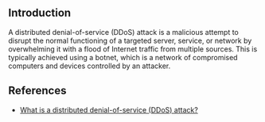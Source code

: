 
## Introduction

A distributed denial-of-service (DDoS) attack is a malicious attempt to disrupt the normal functioning of a targeted server, service, or network by overwhelming it with a flood of Internet traffic from multiple sources. This is typically achieved using a botnet, which is a network of compromised computers and devices controlled by an attacker.

## References

* [What is a distributed denial-of-service (DDoS) attack?](https://www.cloudflare.com/learning/ddos/what-is-a-ddos-attack/)
